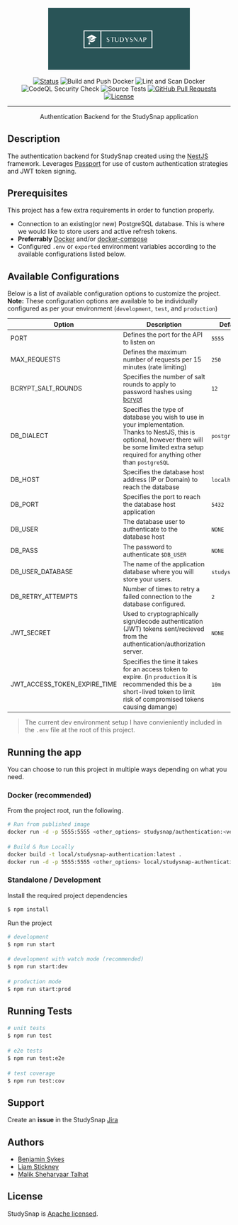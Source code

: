 <p align="center">
  <a href="#" target="blank"><img src="./.github/docs/media/studysnap.png" width="320" alt="StudySnap Logo" /></a>
</p>

<div align="center">

[![Status](https://img.shields.io/badge/status-active-success.svg)]()
![Build and Push Docker](https://github.com/studysnap/authentication/workflows/Build%20and%20Push%20Docker/badge.svg)
![Lint and Scan Docker](https://github.com/studysnap/authentication/workflows/Lint%20and%20Scan%20Docker/badge.svg)
![CodeQL Security Check](https://github.com/studysnap/authentication/workflows/CodeQL%20Security%20Check/badge.svg)
![Source Tests](https://github.com/studysnap/authentication/workflows/Test%20and%20Lint%20Source/badge.svg)
[![GitHub Pull Requests](https://img.shields.io/github/issues-pr/studysnap/authentication.svg)](https://github.com/studysnap/authentication/pulls)
[![License](https://img.shields.io/badge/license-Apache2.0-blue.svg)](/LICENSE)

</div>

---

<p align="center">Authentication Backend for the StudySnap application</p>
    <p align="center">

## Description

The authentication backend for StudySnap created using the [NestJS](http://nestjs.com) framework. Leverages [Passport](http://www.passportjs.org) for use of custom authentication strategies and JWT token signing.

## Prerequisites

This project has a few extra requirements in order to function properly.

- Connection to an existing(or new) PostgreSQL database. This is where we would like to store users and active refresh tokens.
- **Preferrably** [Docker](http://docker.com) and/or [docker-compose](https://docs.docker.com/compose/)
- Configured `.env` or `exported` environment variables according to the available configurations listed below.

## Available Configurations

Below is a list of available configuration options to customize the project. **Note:** These configuration options are available to be individually configured as per your environment (`development`, `test`, and `production`)

| Option                  | Description                                                                                              | Default                   | Optional |
|-------------------------|----------------------------------------------------------------------------------------------------------|---------------------------|----------|
| PORT             | Defines the port for the API to listen on                                                                | `5555`                    | Y        |
| MAX_REQUESTS            | Defines the maximum number of requests per 15 minutes (rate limiting)                                    | `250`                    | Y        |
| BCRYPT_SALT_ROUNDS           | Specifies the number of salt rounds to apply to password hashes using [bcrypt](https://www.npmjs.com/package/bcrypt) | `12` | Y        |
| DB_DIALECT       | Specifies the type of database you wish to use in your implementation. Thanks to NestJS, this is optional, however there will be some limited extra setup required for anything other than `postgreSQL` | `postgres`                      | Y        |
| DB_HOST                | Specifies the database host address (IP or Domain) to reach the database                                | `localhost`               | N        |
| DB_PORT                | Specifies the port to reach the database host application                                                                    | `5432`                    | Y        |
| DB_USER                | The database user to authenticate to the database host                                                    | `NONE`                     | N        |
| DB_PASS            | The password to authenticate `$DB_USER`                                                             | `NONE`                     | N        |
| DB_USER_DATABASE       | The name of the application database where you will store your users.                                                 | `studysnap_db`               | Y        |
| DB_RETRY_ATTEMPTS             | Number of times to retry a failed connection to the database configured.                                                                              | `2`                   | Y        |
| JWT_SECRET      | Used to cryptographically sign/decode authentication (JWT) tokens sent/recieved from the authentication/authorization server.                                                                              | `NONE`                     | N        |
| JWT_ACCESS_TOKEN_EXPIRE_TIME | Specifies the time it takes for an access token to expire. (in `production` it is recommended this be a short-lived token to limit risk of compromised tokens causing damange) | `10m`                       | Y        |

> The current dev environment setup I have convieniently included in the `.env` file at the root of this project.


## Running the app

You can choose to run this project in multiple ways depending on what you need.

### Docker (recommended)

From the project root, run the following.

```bash
# Run from published image
docker run -d -p 5555:5555 <other_options> studysnap/authentication:<version_tag>

# Build & Run Locally
docker build -t local/studysnap-authentication:latest .
docker run -d -p 5555:5555 <other_options> local/studysnap-authentication:latest

```

### Standalone / Development

Install the required project dependencies

```bash
$ npm install
```

Run the project

```bash
# development
$ npm run start

# development with watch mode (recommended)
$ npm run start:dev

# production mode
$ npm run start:prod
```

## Running Tests

```bash
# unit tests
$ npm run test

# e2e tests
$ npm run test:e2e

# test coverage
$ npm run test:cov
```

## Support

Create an **issue** in the StudySnap [Jira](http://studysnap.atlassian.net)

## Authors

- [Benjamin Sykes](https://sykesdev.ca)
- [Liam Stickney](https://github.com/LiamStickney)
- [Malik Sheharyaar Talhat](https://github.com/orgs/Study-Snap/people/maliksheharyaar)

## License

StudySnap is [Apache licensed](LICENSE).
